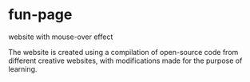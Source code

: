 # fun-page
website with mouse-over effect

The website is created using a compilation of open-source code from different creative websites, with modifications made for the purpose of learning.
